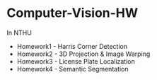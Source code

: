 # Computer-Vision-HW
In NTHU
* Homework1 - Harris Corner Detection
* Homework2 - 3D Projection & Image Warping
* Homework3 - License Plate Localization
* Homework4 - Semantic Segmentation
